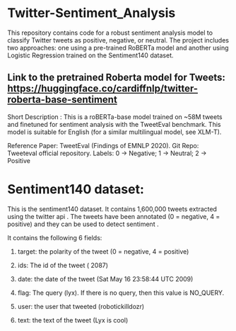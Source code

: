 # Twitter-Sentiment_Analysis

This repository contains code for a robust sentiment analysis model to classify Twitter tweets as positive, negative, or neutral. The project includes two approaches: one using a pre-trained RoBERTa model and another using Logistic Regression trained on the Sentiment140 dataset.


## Link to the pretrained Roberta model for Tweets: https://huggingface.co/cardiffnlp/twitter-roberta-base-sentiment
Short Description : This is a roBERTa-base model trained on ~58M tweets and finetuned for sentiment analysis with the TweetEval benchmark. This model is suitable for English (for a similar multilingual model, see XLM-T).

Reference Paper: TweetEval (Findings of EMNLP 2020).
Git Repo: Tweeteval official repository.
Labels: 0 -> Negative; 1 -> Neutral; 2 -> Positive

# Sentiment140 dataset:

This is the sentiment140 dataset. It contains 1,600,000 tweets extracted using the twitter api . The tweets have been annotated (0 = negative, 4 = positive) and they can be used to detect sentiment .

It contains the following 6 fields:

1. target: the polarity of the tweet (0 = negative, 4 = positive)

2. ids: The id of the tweet ( 2087)

3. date: the date of the tweet (Sat May 16 23:58:44 UTC 2009)

4. flag: The query (lyx). If there is no query, then this value is NO_QUERY.

5. user: the user that tweeted (robotickilldozr)

6. text: the text of the tweet (Lyx is cool)



